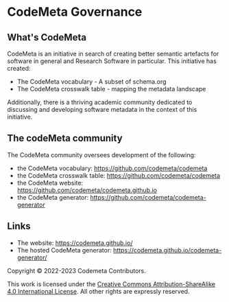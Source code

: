 # CodeMeta Governance

## What's CodeMeta
CodeMeta is an initiative in search of creating better semantic artefacts for software in general and Research Software in particular.
This initiative has created:
- The CodeMeta vocabulary - A subset of schema.org 
- The CodeMeta crosswalk table - mapping the metadata landscape

Additionally, there is a thriving academic community dedicated to discussing and developing software metadata in the context of this initiative.


## The codeMeta community
The CodeMeta community oversees development of the following:

- the CodeMeta vocabulary: https://github.com/codemeta/codemeta
- the CodeMeta crosswalk table: https://github.com/codemeta/codemeta
- the CodeMeta website: https://github.com/codemeta/codemeta.github.io
- the CodeMeta generator: https://github.com/codemeta/codemeta-generator

## Links
- The website: https://codemeta.github.io/
- The hosted CodeMeta generator: https://codemeta.github.io/codemeta-generator/

Copyright © 2022-2023 Codemeta Contributors.

This work is licensed under the [Creative Commons Attribution-ShareAlike 4.0 International License](https://creativecommons.org/licenses/by-sa/4.0/).
All other rights are expressly reserved.

